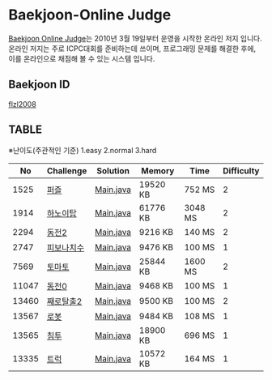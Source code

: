 # Baekjoon-Online Judge
[Baekjoon Online Judge](https://www.acmicpc.net)는 2010년 3월 19일부터 운영을 시작한 온라인 저지 입니다. 온라인 저지는 주로 ICPC대회를 준비하는데 쓰이며, 프로그래밍 문제를 해결한 후에, 이를 온라인으로 채점해 볼 수 있는 시스템 입니다.

## Baekjoon ID
[flzl2008](https://www.acmicpc.net/user/flzl2008)


## TABLE
※난이도(주관적인 기준)
1.easy
2.normal
3.hard

 No    | Challenge                                          | Solution                               | Memory   | Time    | Difficulty   
 ----- | ----------------------------------------------------| ------------------------------------- | -------- | ------- | ------- 
 1525 | [퍼즐](https://www.acmicpc.net/problem/1525)          | [Main.java](src/boj1525/Main.java) | 19520 KB | 752 MS | 2
 1914 | [하노이탑](https://www.acmicpc.net/problem/1914)      | [Main.java](src/boj1914/Main.java) | 61776 KB | 3048 MS |2
 2294 | [동전2](https://www.acmicpc.net/problem/2294)         | [Main.java](src/boj2294/Main.java) | 9216 KB | 140 MS |2
2747 | [피보나치수](https://www.acmicpc.net/problem/2747)     | [Main.java](src/boj2747/Main.java) | 9476 KB | 100 MS|1
7569 | [토마토](https://www.acmicpc.net/problem/7569)         | [Main.java](src/boj7569/Main.java) | 25844 KB | 1600 MS|2
11047 | [동전0](https://www.acmicpc.net/problem/11047)        | [Main.java](src/boj11047/Main.java) | 9468 KB | 100 MS|1
13460 | [째로탈출2](https://www.acmicpc.net/problem/13460)    | [Main.java](src/boj13460/Main.java) | 9500 KB | 100 MS|2
13567 | [로봇](https://www.acmicpc.net/problem/13567)    | [Main.java](src/boj13567/Main.java) | 9484 KB | 108 MS|1
13565 | [침투](https://www.acmicpc.net/problem/13565)    | [Main.java](src/boj13565/Main.java) | 18900 KB | 696 MS|1
13335 | [트럭](https://www.acmicpc.net/problem/13335)    | [Main.java](src/boj13335/Main.java) | 10572 KB | 164 MS|1
  
  
 
